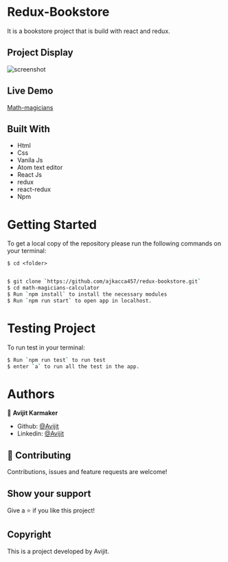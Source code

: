 # Redux-Bookstore

It is a bookstore project that is build with react and redux.

## Project Display

![screenshot]()

## Live Demo

[Math-magicians](https://mysterious-reaches-46920.herokuapp.com/)

## Built With

- Html
- Css
- Vanila Js
- Atom text editor
- React Js
- redux
- react-redux
- Npm

# Getting Started

To get a local copy of the repository please run the following commands on your terminal:

```
$ cd <folder>
```

```bash

$ git clone `https://github.com/ajkacca457/redux-bookstore.git`
$ cd math-magicians-calculator
$ Run `npm install` to install the necessary modules
$ Run `npm run start` to open app in localhost.

```

# Testing Project

To run test in your terminal:

```bash
$ Run `npm run test` to run test
$ enter `a` to run all the test in the app.

```

# Authors

👤 **Avijit Karmaker**

- Github: [@Avijit](https://github.com/ajkacca457)
- Linkedin: [@Avijit](https://www.linkedin.com/in/avijit-karmaker-8738a54)

## 🤝 Contributing

Contributions, issues and feature requests are welcome!

## Show your support

Give a ⭐️ if you like this project!

## Copyright
This is a project developed by Avijit.
